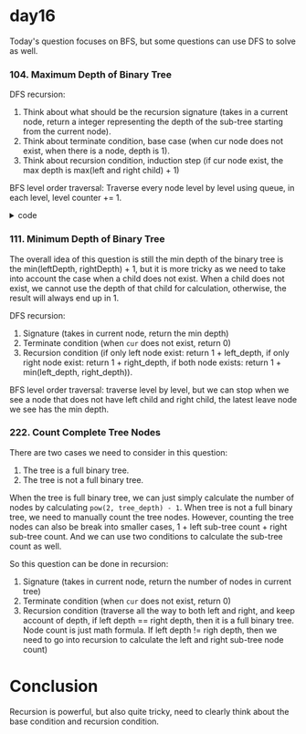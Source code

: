 # day16

Today's question focuses on BFS, but some questions can use DFS to solve as well.

### 104. Maximum Depth of Binary Tree
DFS recursion: 
1. Think about what should be the recursion signature (takes in a current node, return a integer representing the depth of the sub-tree starting from the current node). 
2. Think about terminate condition, base case (when cur node does not exist, when there is a node, depth is 1).
3. Think about recursion condition, induction step (if cur node exist, the max depth is max(left and right child) + 1)

BFS level order traversal:
Traverse every node level by level using queue, in each level, level counter += 1. 

<details>
<summary>code</summary>
</details>

### 111. Minimum Depth of Binary Tree
The overall idea of this question is still the min depth of the binary tree is the min(leftDepth, rightDepth) + 1, but it is more tricky as we need to take into account the case when a child does not exist. When a child does not exist, we cannot use the depth of that child for calculation, otherwise, the result will always end up in 1. 

DFS recursion:
1. Signature (takes in current node, return the min depth)
2. Terminate condition (when `cur` does not exist, return 0)
3. Recursion condition (if only left node exist: return 1 + left_depth, if only right node exist: return 1 + right_depth, if both node exists: return 1 + min(left_depth, right_depth)).

BFS level order traversal:
traverse level by level, but we can stop when we see a node that does not have left child and right child, the latest leave node we see has the min depth.

### 222. Count Complete Tree Nodes
There are two cases we need to consider in this question:
1. The tree is a full binary tree.
2. The tree is not a full binary tree.

When the tree is full binary tree, we can just simply calculate the number of nodes by calculating `pow(2, tree_depth) - 1`. When tree is not a full binary tree, we need to manually count the tree nodes. However, counting the tree nodes can also be break into smaller cases, 1 + left sub-tree count + right sub-tree count. And we can use two conditions to calculate the sub-tree count as well.

So this question can be done in recursion:
1. Signature (takes in current node, return the number of nodes in current tree)
2. Terminate condition (when `cur` does not exist, return 0)
3. Recursion condition (traverse all the way to both left and right, and keep account of depth, if left depth == right depth, then it is a full binary tree. Node count is just math formula. If left depth != righ depth, then we need to go into recursion to calculate the left and right sub-tree node count)

# Conclusion
Recursion is powerful, but also quite tricky, need to clearly think about the base condition and recursion condition.